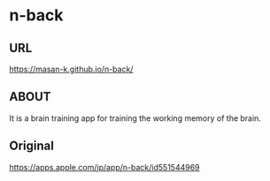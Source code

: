 # n-back

## URL
https://masan-k.github.io/n-back/

## ABOUT
It is a brain training app for training the working memory of the brain.

## Original
https://apps.apple.com/jp/app/n-back/id551544969
